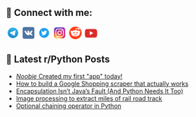 ## 🔎 Connect with me:
[<img src="https://github.com/bullbesh/bullbesh/blob/main/images/Telegram.png" width="32" height="32" />](https://t.me/bullbesh)
[<img src="https://github.com/bullbesh/bullbesh/blob/main/images/VK.png" width="32" height="32" />](https://vk.com/bullbesh)
[<img src="https://github.com/bullbesh/bullbesh/blob/main/images/Twitter.png" width="32" height="32" />](https://twitter.com/bullbesh1)
[<img src="https://github.com/bullbesh/bullbesh/blob/main/images/Instagram.png" width="32" height="32" />](https://www.instagram.com/bullbesh)
[<img src="https://github.com/bullbesh/bullbesh/blob/main/images/Reddit.png" width="32" height="32" />](https://www.reddit.com/user/bullbesh)
[<img src="https://github.com/bullbesh/bullbesh/blob/main/images/YouTube.png" width="32" height="32" />](https://www.youtube.com/channel/UCtfjRs6uzgq5mfm8S06WTcg)

## 📕 Latest r/Python Posts
<!-- BLOG-POST-LIST:START -->
- [*Noobie* Created my first &quot;app&quot; today!](https://www.reddit.com/r/Python/comments/1miuohk/noobie_created_my_first_app_today/)
- [How to build a Google Shopping scraper that actually works](https://www.reddit.com/r/Python/comments/1miljrm/how_to_build_a_google_shopping_scraper_that/)
- [Encapsulation Isn’t Java’s Fault &lpar;And Python Needs It Too&rpar;](https://www.reddit.com/r/Python/comments/1miha0y/encapsulation_isnt_javas_fault_and_python_needs/)
- [Image processing to extract miles of rail road track](https://www.reddit.com/r/Python/comments/1mieaaz/image_processing_to_extract_miles_of_rail_road/)
- [Optional chaining operator in Python](https://www.reddit.com/r/Python/comments/1mid7mt/optional_chaining_operator_in_python/)
<!-- BLOG-POST-LIST:END -->
